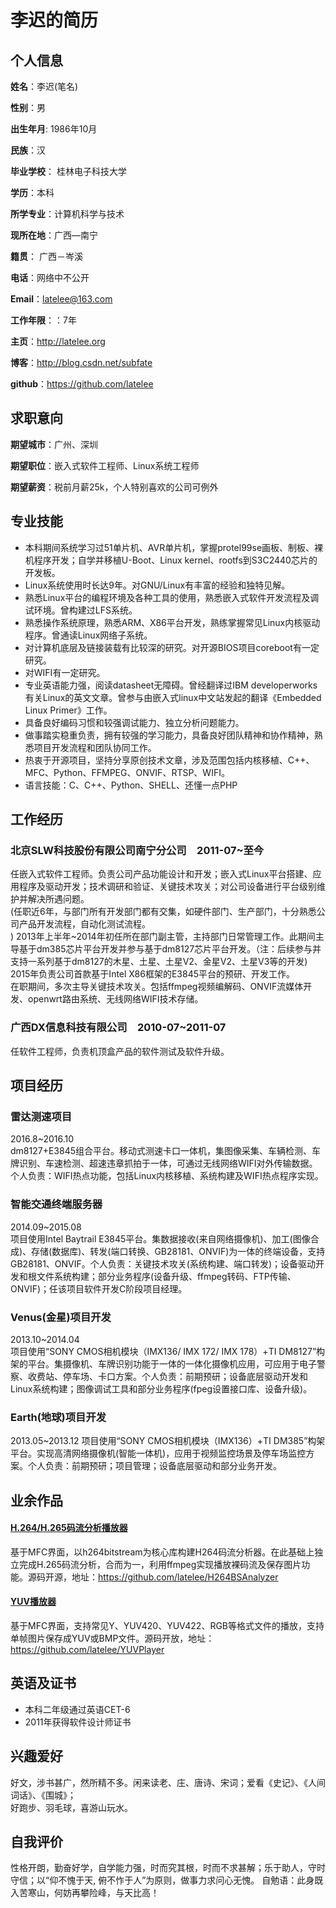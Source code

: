 # 李迟的简历

## 个人信息

**姓名**：李迟(笔名)　　　　　　　　　　

**性别**：男

**出生年月**: 1986年10月　　　　

**民族**：汉

**毕业学校**： 桂林电子科技大学　

**学历**：本科

**所学专业**：计算机科学与技术

**现所在地**：广西—南宁　　　　　　

**籍贯**： 广西－岑溪

**电话**：网络中不公开　　　　　　　

**Email**：latelee@163.com

**工作年限**：：7年

**主页**：http://latelee.org

**博客**：http://blog.csdn.net/subfate

**github**：https://github.com/latelee

## 求职意向

**期望城市**：广州、深圳

**期望职位**：嵌入式软件工程师、Linux系统工程师

**期望薪资**：税前月薪25k，个人特别喜欢的公司可例外

## 专业技能
* 本科期间系统学习过51单片机、AVR单片机，掌握protel99se画板、制板、裸机程序开发；自学并移植U-Boot、Linux kernel、rootfs到S3C2440芯片的开发板。
* Linux系统使用时长达9年。对GNU/Linux有丰富的经验和独特见解。
* 熟悉Linux平台的编程环境及各种工具的使用，熟悉嵌入式软件开发流程及调试环境。曾构建过LFS系统。
* 熟悉操作系统原理，熟悉ARM、X86平台开发，熟练掌握常见Linux内核驱动程序。曾通读Linux网络子系统。
* 对计算机底层及链接装载有比较深的研究。对开源BIOS项目coreboot有一定研究。
* 对WIFI有一定研究。
* 专业英语能力强，阅读datasheet无障碍。曾经翻译过IBM developerworks有关Linux的英文文章。曾参与由嵌入式linux中文站发起的翻译《Embedded Linux Primer》工作。
* 具备良好编码习惯和较强调试能力、独立分析问题能力。
* 做事踏实稳重负责，拥有较强的学习能力，具备良好团队精神和协作精神，熟悉项目开发流程和团队协同工作。
* 热衷于开源项目，坚持分享原创技术文章，涉及范围包括内核移植、C++、MFC、Python、FFMPEG、ONVIF、RTSP、WIFI。
* 语言技能：C、C++、Python、SHELL、还懂一点PHP

## 工作经历
### 北京SLW科技股份有限公司南宁分公司　2011-07~至今
任嵌入式软件工程师。负责公司产品功能设计和开发；嵌入式Linux平台搭建、应用程序及驱动开发；技术调研和验证、关键技术攻关；对公司设备进行平台级别维护并解决所遇问题。<br>
(任职近6年，与部门所有开发部门都有交集，如硬件部门、生产部门，十分熟悉公司产品开发流程，自动化测试流程。<br>)
2013年上半年~2014年初任所在部门副主管，主持部门日常管理工作。此期间主导基于dm385芯片平台开发并参与基于dm8127芯片平台开发。（注：后续参与并支持一系列基于dm8127的木星、土星、土星V2、金星V2、土星V3等的开发)<br>
2015年负责公司首款基于Intel X86框架的E3845平台的预研、开发工作。<br>
在职期间，多次主导关键技术攻关。包括ffmpeg视频编解码、ONVIF流媒体开发、openwrt路由系统、无线网络WIFI技术存储。

### 广西DX信息科技有限公司　2010-07~2011-07
任软件工程师，负责机顶盒产品的软件测试及软件升级。

## 项目经历
### 雷达测速项目
2016.8~2016.10 <br>
dm8127+E3845组合平台。移动式测速卡口一体机，集图像采集、车辆检测、车牌识别、车速检测、超速违章抓拍于一体，可通过无线网络WIFI对外传输数据。个人负责：WIFI热点功能，包括Linux内核移植、系统构建及WIFI热点程序实现。

### 智能交通终端服务器
2014.09~2015.08 <br>
项目使用Intel Baytrail E3845平台。集数据接收(来自网络摄像机)、加工(图像合成)、存储(数据库)、转发(端口转换、GB28181、ONVIF)为一体的终端设备，支持GB28181、ONVIF。个人负责：关键技术攻关(系统构建、端口转发)；设备驱动开发和根文件系统构建；部分业务程序(设备升级、ffmpeg转码、FTP传输、ONVIF)；任该项目软件开发C阶段项目经理。

### Venus(金星)项目开发
2013.10~2014.04 <br>
项目使用“SONY CMOS相机模块（IMX136/ IMX 172/ IMX 178）+TI DM8127”构架的平台。集摄像机、车牌识别功能于一体的一体化摄像机应用，可应用于电子警察、收费站、停车场、卡口方案。个人负责：前期预研；设备底层驱动开发和Linux系统构建；图像调试工具和部分业务程序(fpeg设置接口库、设备升级)。

### Earth(地球)项目开发
2013.05~2013.12
项目使用“SONY CMOS相机模块（IMX136）+TI DM385”构架平台。实现高清网络摄像机(智能一体机)，应用于视频监控场景及停车场监控方案。个人负责：前期预研；项目管理；设备底层驱动和部分业务开发。
### 

## 业余作品
#### [H.264/H.265码流分析播放器](https://github.com/latelee/H264BSAnalyzer)
基于MFC界面，以h264bitstream为核心库构建H264码流分析器。在此基础上独立完成H.265码流分析，合而为一，利用ffmpeg实现播放裸码流及保存图片功能。源码开源，地址：https://github.com/latelee/H264BSAnalyzer

#### [YUV播放器](https://github.com/latelee/YUVPlayer)
基于MFC界面，支持常见Y、YUV420、YUV422、RGB等格式文件的播放，支持单帧图片保存成YUV或BMP文件。源码开放，地址：https://github.com/latelee/YUVPlayer

## 英语及证书
* 本科二年级通过英语CET-6
* 2011年获得软件设计师证书

## 兴趣爱好
好文，涉书甚广，然所精不多。闲来读老、庄、唐诗、宋词；爱看《史记》、《人间词话》、《围城》；<br>
好跑步、羽毛球，喜游山玩水。

## 自我评价
性格开朗，勤奋好学，自学能力强，时而究其根，时而不求甚解；乐于助人，守时守信；以“仰不愧于天, 俯不怍于人”为原则，做事力求问心无愧。
自勉语：此身既入苦寒山，何妨再攀险峰，与天比高！
